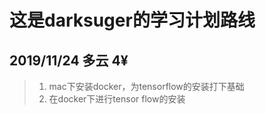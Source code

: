 # 这是darksuger的学习计划路线

## 2019/11/24 多云  4¥

> 1. mac下安装docker，为tensorflow的安装打下基础
> 2. 在docker下进行tensor flow的安装


